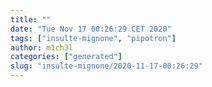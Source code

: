 ```yaml
---
title: ""
date: "Tue Nov 17 00:26:29 CET 2020"
tags: ["insulte-mignone", "pipotron"]
author: m1ch3l
categories: ["generated"]
slug: "insulte-mignone/2020-11-17-00:26:29"
---
```



